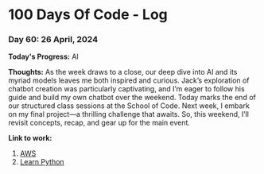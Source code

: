 # 100 Days Of Code - Log

### Day 60: 26 April, 2024

**Today's Progress:** AI

**Thoughts:** As the week draws to a close, our deep dive into AI and its myriad models leaves me both inspired and curious. Jack’s exploration of chatbot creation was particularly captivating, and I’m eager to follow his guide and build my own chatbot over the weekend.
Today marks the end of our structured class sessions at the School of Code. Next week, I embark on my final project—a thrilling challenge that awaits. So, this weekend, I’ll revisit concepts, recap, and gear up for the main event.

**Link to work:**

1. [AWS](https://aws.amazon.com/)
2. [Learn Python](https://www.kaggle.com/learn)
